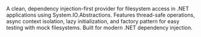 A clean, dependency injection-first provider for filesystem access in .NET applications using System.IO.Abstractions. Features thread-safe operations, async context isolation, lazy initialization, and factory pattern for easy testing with mock filesystems. Built for modern .NET dependency injection.
